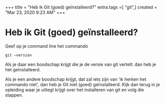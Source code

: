 +++
title = "Heb ik Git (goed) geïnstalleerd?"
extra.tags =[ "git",]
created = "Mar 23, 2020 9:23 AM"
+++
# Heb ik Git (goed) geïnstalleerd?


Geef op je command line het commando

`git —version`

Als je daar een boodschap krijgt die je de versie van git vertelt: dan heb je het geïnstalleerd.

Als je een andere boodschap krijgt, dat zal iets zijn van 'ik herken het
commando niet', dan heb je Git niet (goed) geïnstalleerd. Kijk dan terug in je
opleiding waar je uitlegt krijgt over het installeren van git en volg die
stappen.
